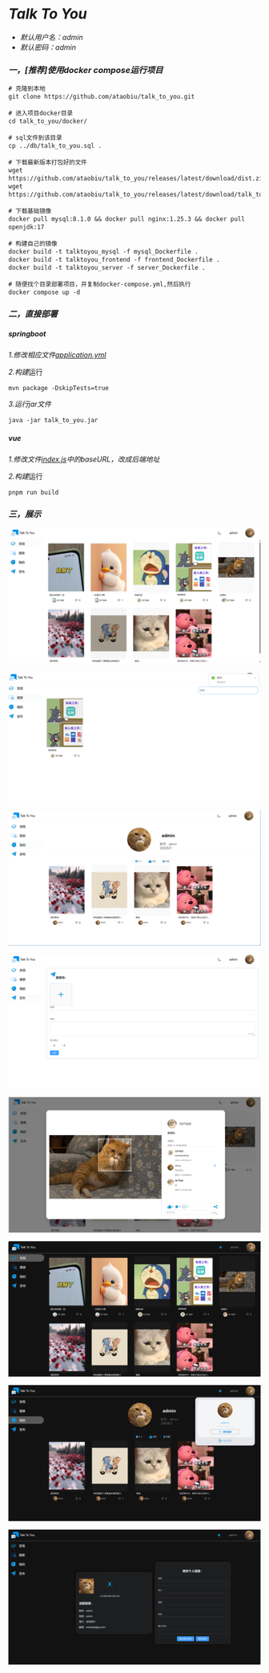 # *Talk To You*

-   *默认用户名：admin*
-   *默认密码：admin*

### *一，[推荐]使用docker compose运行项目*

```shell
# 克隆到本地
git clone https://github.com/ataobiu/talk_to_you.git

# 进入项目docker目录
cd talk_to_you/docker/

# sql文件到该目录
cp ../db/talk_to_you.sql .
 
# 下载最新版本打包好的文件
wget https://github.com/ataobiu/talk_to_you/releases/latest/download/dist.zip
wget https://github.com/ataobiu/talk_to_you/releases/latest/download/talk_to_you.jar

# 下载基础镜像
docker pull mysql:8.1.0 && docker pull nginx:1.25.3 && docker pull openjdk:17

# 构建自己的镜像
docker build -t talktoyou_mysql -f mysql_Dockerfile .
docker build -t talktoyou_frontend -f frontend_Dockerfile .
docker build -t talktoyou_server -f server_Dockerfile .

# 随便找个目录部署项目，并复制docker-compose.yml,然后执行
docker compose up -d
```

### *二，直接部署*

##### *springboot*

*1.修改相应文件[application.yml](server/src/main/resources/application.yml)*

*2.构建*运行

```shell
mvn package -DskipTests=true
```

*3.运行jar文件*

```
java -jar talk_to_you.jar
```

##### *vue*

*1.修改文件[index.js](web/src/request/index.ts)中的baseURL，改成后端地址*

*2.构建*运行

```shell
pnpm run build
```

### *三，展示*

![image-20231115185704888](./assets/image-20231115185704888.png)

![image-20231115185726649](./assets/image-20231115185726649.png)

![image-20231115185745799](./assets/image-20231115185745799.png)

![image-20231115185756507](./assets/image-20231115185756507.png)

![image-20231115185816951](./assets/image-20231115185816951.png)

![image-20231115185840909](./assets/image-20231115185840909.png)

![image-20231115185903508](./assets/image-20231115185903508.png)

![image-20231115185919207](./assets/image-20231115185919207.png)
